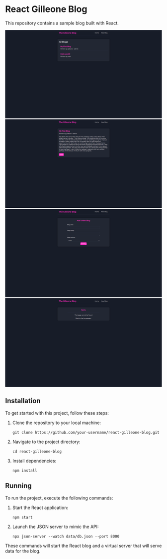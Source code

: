 # React Gilleone Blog

This repository contains a sample blog built with React.

![preview-1](img/img.png)
![preview-1](img/img_1.png)
![preview-1](img/img_2.png)
![preview-1](img/img_3.png)

## Installation

To get started with this project, follow these steps:

1. Clone the repository to your local machine:

    ```
    git clone https://github.com/your-username/react-gilleone-blog.git
    ```

2. Navigate to the project directory:

    ```
    cd react-gilleone-blog
    ```

3. Install dependencies:

    ```
    npm install
    ```

## Running

To run the project, execute the following commands:

1. Start the React application:

    ```
    npm start
    ```

2. Launch the JSON server to mimic the API:

    ```
    npx json-server --watch data/db.json --port 8000
    ```

These commands will start the React blog and a virtual server that will serve data for the blog.

